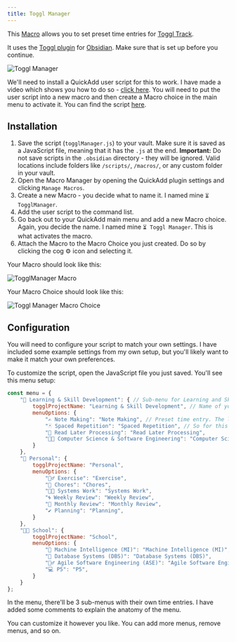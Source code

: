 ```yaml
---
title: Toggl Manager
---
```


This [Macro](../Choices/MacroChoice.md) allows you to set preset time entries for [Toggl Track](https://track.toggl.com).

It uses the [Toggl plugin](https://github.com/mcndt/obsidian-toggl-integration) for [Obsidian](https://obsidian.md). Make sure that is set up before you continue.

![Toggl Manager](../Images/TogglManager.gif)

We'll need to install a QuickAdd user script for this to work. I have made a video which  shows you how to do so - [click here](https://www.youtube.com/watch?v=gYK3VDQsZJo&t=1730s).
You will need to put the user script into a new macro and then create a Macro choice in the main menu to activate it.
You can find the script <a href="/scripts/togglManager.js" download>here</a>.

## Installation
1. Save the script (`togglManager.js`) to your vault. Make sure it is saved as a JavaScript file, meaning that it has the `.js` at the end. **Important:** Do not save scripts in the `.obsidian` directory - they will be ignored. Valid locations include folders like `/scripts/`, `/macros/`, or any custom folder in your vault.
2. Open the Macro Manager by opening the QuickAdd plugin settings and clicking `Manage Macros`.
3. Create a new Macro - you decide what to name it. I named mine ``⏳ TogglManager``.
4. Add the user script to the command list.
5. Go back out to your QuickAdd main menu and add a new Macro choice. Again, you decide the name. I named mine ``⏳ Toggl Manager``. This is what activates the macro.
6. Attach the Macro to the Macro Choice you just created. Do so by clicking the cog ⚙ icon and selecting it.

Your Macro should look like this:

![TogglManager Macro](../Images/TogglManagerMacro.png)

Your Macro Choice should look like this: 

![Toggl Manager Macro Choice](../Images/TogglManagerMacroChoice.png)

## Configuration
You will need to configure your script to match your own settings. I have included some example settings from my own setup, but you'll likely want to make it match your own preferences.

To customize the script, open the JavaScript file you just saved. You'll see this menu setup:
````js
const menu = {
    "🧠 Learning & Skill Development": { // Sub-menu for Learning and Skill Development
        togglProjectName: "Learning & Skill Development", // Name of your corresponding Toggl project
        menuOptions: {
            "✍ Note Making": "Note Making", // Preset time entry. The left part is what's displayed, and the right part is what Toggl gets.
            "🃏 Spaced Repetition": "Spaced Repetition", // So for this one, I would see '🃏 Spaced Repetition' in my menu, but Toggl would receive 'Spaced Repetition' as the entry.
            "📖 Read Later Processing": "Read Later Processing",
            "👨‍💻 Computer Science & Software Engineering": "Computer Science & Software Engineering",
        }
    },
    "🤴 Personal": {
        togglProjectName: "Personal",
        menuOptions: {
            "🏋️‍♂️ Exercise": "Exercise",
            "🧹 Chores": "Chores",
            "👨‍🔬 Systems Work": "Systems Work",
            "🌀 Weekly Review": "Weekly Review",
            "📆 Monthly Review": "Monthly Review",
            "✔ Planning": "Planning",
        }
    },
    "👨‍🎓 School": {
        togglProjectName: "School",
        menuOptions: {
            "🧠 Machine Intelligence (MI)": "Machine Intelligence (MI)",
            "💾 Database Systems (DBS)": "Database Systems (DBS)",
            "🏃‍♂ Agile Software Engineering (ASE)": "Agile Software Engineering (ASE)",
            "💻 P5": "P5",
        }
    }
};
````

In the menu, there'll be 3 sub-menus with their own time entries. I have added some comments to explain the anatomy of the menu.

You can customize it however you like. You can add more menus, remove menus, and so on.
